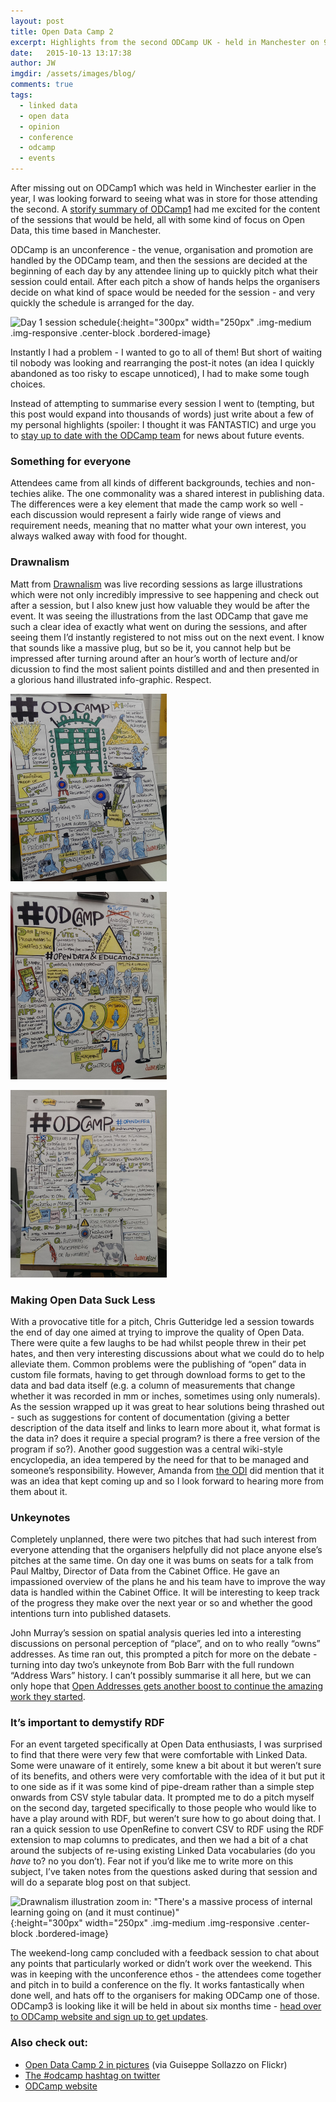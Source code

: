 ```yaml
---
layout: post
title: Open Data Camp 2
excerpt: Highlights from the second ODCamp UK - held in Manchester on 9-10 October.
date:   2015-10-13 13:17:38
author: JW
imgdir:	/assets/images/blog/
comments: true
tags:
  - linked data
  - open data
  - opinion
  - conference
  - odcamp
  - events
---
```


After missing out on ODCamp1 which was held in Winchester earlier in the year, I was looking forward to seeing what was in store for those attending the second. A [storify summary of ODCamp1](https://storify.com/RnROrganisation/odcamp-in-pics) had me excited for the content of the sessions that would be held, all with some kind of focus on Open Data, this time based in Manchester.

ODCamp is an unconference - the venue, organisation and promotion are handled by the ODCamp team, and then the sessions are decided at the beginning of each day by any attendee lining up to quickly pitch what their session could entail. After each pitch a show of hands helps the organisers decide on what kind of space would be needed for the session - and very quickly the schedule is arranged for the day.

![Day 1 session schedule]({{page.imgdir}}odc_board_day1.jpg){:height="300px" width="250px" .img-medium .img-responsive .center-block .bordered-image}

Instantly I had a problem - I wanted to go to all of them! But short of waiting til nobody was looking and rearranging the post-it notes (an idea I quickly abandoned as too risky to escape unnoticed), I had to make some tough choices.

Instead of attempting to summarise every session I went to (tempting, but this post would expand into thousands of words) just write about a few of my personal highlights (spoiler: I thought it was FANTASTIC) and urge you to [stay up to date with the ODCamp team](http://odcamp.org.uk/contact-us/) for news about future events.

### Something for everyone

Attendees came from all kinds of different backgrounds, techies and non-techies alike. The one commonality was a shared interest in publishing data. The differences were a key element that made the camp work so well - each discussion would represent a fairly wide range of views and requirement needs, meaning that no matter what your own interest, you always walked away with food for thought.

### Drawnalism
Matt from [Drawnalism](http://drawnalism.com/) was live recording sessions as large illustrations which were not only incredibly impressive to see happening and check out after a session, but I also knew just how valuable they would be after the event. It was seeing the illustrations from the last ODCamp that gave me such a clear idea of exactly what went on during the sessions, and after seeing them I’d instantly registered to not miss out on the next event. I know that sounds like a massive plug, but so be it, you cannot help but be impressed after turning around after an hour’s worth of lecture and/or dicussion to find the most salient points distilled and and then presented in a glorious hand illustrated info-graphic. Respect.

<div style="max-width:820px" class="center-block">
	
<p><img src="/assets/images/blog/odc_dr_gov.jpg" alt="Drawnalism illustration of the talk given by Director of Data from the Cabinet Office" height="300px" width="250px" class="img-medium img-responsive bordered-image pull-left" style="margin-right:20px" /></p>

<p><img src="/assets/images/blog/odc_dr_youth.jpg" alt="Drawnalism illustration of discussion around engaging youth with Open Data" height="300px" width="250px" class="img-medium img-responsive bordered-image pull-left" style="margin-right:20px" /></p>

<p><img src="/assets/images/blog/odc_dr_defra.jpg" alt="Drawnalism illustration of Open Data at DEFRA" height="300px" width="250px" class="img-medium img-responsive bordered-image" /></p>

</div>

### Making Open Data Suck Less

With a provocative title for a pitch, Chris Gutteridge led a session towards the end of day one aimed at trying to improve the quality of Open Data. There were quite a few laughs to be had whilst people threw in their pet hates, and then very interesting discussions about what we could do to help alleviate them. Common problems were the publishing of “open” data in custom file formats, having to get through download forms to get to the data and bad data itself (e.g. a column of measurements that change whether it was recorded in mm or inches, sometimes using only numerals). As the session wrapped up it was great to hear solutions being thrashed out - such as suggestions for content of documentation (giving a better description of the data itself and links to learn more about it, what format is the data in? does it require a special program? is there a free version of the program if so?). Another good suggestion was a central wiki-style encyclopedia, an idea tempered by the need for that to be managed and someone’s responsibility. However, Amanda from [the ODI](http://theodi.org/) did mention that it was an idea that kept coming up and so I look forward to hearing more from them about it. 

### Unkeynotes

Completely unplanned, there were two pitches that had such interest from everyone attending that the organisers helpfully did not place anyone else’s pitches at the same time. On day one it was bums on seats for a talk from Paul Maltby, Director of Data from the Cabinet Office. He gave an impassioned overview of the plans he and his team have to improve the way data is handled within the Cabinet Office. It will be interesting to keep track of the progress they make over the next year or so and whether the good intentions turn into published datasets.

John Murray’s session on spatial analysis queries led into a interesting discussions on personal perception of “place”, and on to who really “owns” addresses. As time ran out, this prompted a pitch for more on the debate - turning into day two’s unkeynote from Bob Barr with the full rundown “Address Wars” history. I can’t possibly summarise it all here, but we can only hope that [Open Addresses gets another boost to continue the amazing work they started](https://alpha.openaddressesuk.org/blog/2015/07/27/a-time-for-going-to-bed). 

### It’s important to demystify RDF 

For an event targeted specifically at Open Data enthusiasts, I was surprised to find that there were very few that were comfortable with Linked Data. Some were unaware of it entirely, some knew a bit about it but weren’t sure of its benefits, and others were very comfortable with the idea of it but put it to one side as if it was some kind of pipe-dream rather than a simple step onwards from CSV style tabular data. It prompted me to do a pitch myself on the second day, targeted specifically to those people who would like to have a play around with RDF, but weren’t sure how to go about doing that. I ran a quick session to use OpenRefine to convert CSV to RDF using the RDF extension to map columns to predicates, and then we had a bit of a chat around the subjects of re-using existing Linked Data vocabularies (do you *have* to? no you don’t). Fear not if you’d like me to write more on this subject, I’ve taken notes from the questions asked during that session and will do a separate blog post on that subject.

![Drawnalism illustration zoom in: "There's a massive process of internal learning going on (and it must continue)"]({{page.imgdir}}odc_dr_learn.jpg){:height="300px" width="250px" .img-medium .img-responsive .center-block .bordered-image}

The weekend-long camp concluded with a feedback session to chat about any points that particularly worked or didn’t work over the weekend. This was in keeping with the unconference ethos - the attendees come together and pitch in to build a conference on the fly. It works fantastically when done well, and hats off to the organisers for making ODCamp one of those. ODCamp3 is looking like it will be held in about six months time - [head over to ODCamp website and sign up to get updates](http://odcamp.org.uk/contact-us/).

### Also check out:

* [Open Data Camp 2 in pictures](https://www.flickr.com/photos/puntofisso/albums/72157659650939562) (via Guiseppe Sollazzo on Flickr)
* [The #odcamp hashtag on twitter](https://twitter.com/hashtag/odcamp?vertical=default&src=hash)
* [ODCamp website](http://odcamp.org.uk/)


	
